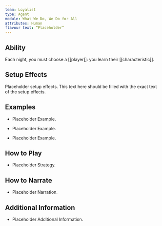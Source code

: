 ```yaml
---
team: Loyalist
type: Agent
module: What We Do, We Do for All
attributes: Human
flavour text: “Placeholder”
---
```

## Ability
Each night, you must choose a [[player]]: you learn their [[characteristic]].

## Setup Effects
Placeholder setup effects. This text here should be filled with the exact text of the setup effects.

## Examples
- Placeholder Example.

- Placeholder Example.

- Placeholder Example.

## How to Play
- Placeholder Strategy.

## How to Narrate
- Placeholder Narration.

## Additional Information
- Placeholder Additional Information.